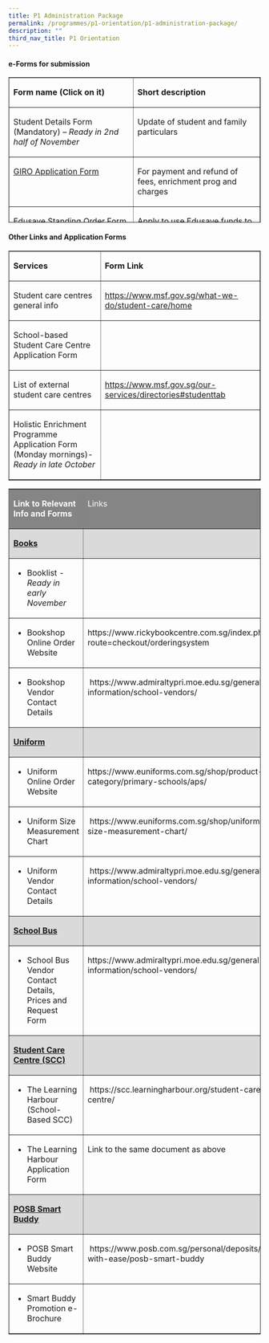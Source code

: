 ```yaml
---
title: P1 Administration Package
permalink: /programmes/p1-orientation/p1-administration-package/
description: ""
third_nav_title: P1 Orientation
---
```

#### e-Forms for submission

<table cellspacing="0" cellpadding="0" border="1" height="290" width="624">
  <tbody><tr>
    <td valign="top" height="34" width="308"><p><strong>Form name    (Click on it)</strong></p></td>
    <td valign="top" width="315"><p><strong>Short    description</strong></p></td>
  </tr>
  <tr>
    <td valign="top" height="64" width="308"><p>Student    Details Form<br>
      (Mandatory) – <em>Ready in 2nd half of November</em></p></td>
    <td valign="top" width="315"><p>Update of    student and family particulars</p></td>
  </tr>
  <tr>
    <td valign="top" height="61" width="308"><p><a href="https://www.moe.gov.sg/financial-matters/fees/egiro/">GIRO    Application Form</a></p>
      <p>&nbsp;</p></td>
    <td valign="top" width="315"><p>For payment    and refund of fees, enrichment prog and charges</p></td>
  </tr>
  <tr>
    <td valign="top" height="64" width="308"><p><a href="https://form.gov.sg/5be24a1bb3f842000fdc4e59">Edusave    Standing Order Form (applicable to SC child)</a></p></td>
    <td valign="top" width="315"><p>Apply to use    Edusave funds to pay for school fees and school enrichment programmes</p></td>
  </tr>
  <tr>
    <td valign="top" height="65" width="308"><p>MOE Financial    Assistance Scheme Application Form – <em>Ready in late October</em></p></td>
    <td valign="top" width="315"><p>Apply for    financial assistance</p></td>
  </tr>
</tbody></table>


#### Other Links and Application Forms

<table cellpadding="0" cellspacing="0" border="1">
  <tbody><tr>
    <td valign="top" height="38" width="234"><p><b>Services</b></p></td>
    <td valign="top" width="354"><p><b>Form Link</b></p></td>
  </tr>
  <tr>
    <td valign="top" height="42" width="234"><p>Student care    centres general info</p></td>
    <td valign="top" width="354"><p><a href="https://www.msf.gov.sg/what-we-do/student-care/home">https://www.msf.gov.sg/what-we-do/student-care/home</a></p></td>
  </tr>
  <tr>
    <td valign="top" height="53" width="234"><p>School-based    Student Care Centre Application Form</p></td>
    <td valign="top" width="354"><p>&nbsp;</p></td>
  </tr>
  <tr>
    <td valign="top" height="55" width="234"><p>List of    external student care centres</p></td>
    <td valign="top" width="354"><p><a href="https://www.msf.gov.sg/our-services/directories#studenttab">https://www.msf.gov.sg/our-services/directories#studenttab</a></p></td>
  </tr>
  <tr>
    <td valign="top" height="73" width="234"><p>Holistic Enrichment    Programme Application Form (Monday mornings)- <em>Ready in late October</em></p></td>
    <td valign="top" width="354"><p>&nbsp;</p></td>
  </tr>
</tbody></table>

<table width="757" cellpadding="0" cellspacing="0" border="1">
  <tbody><tr>
    <td style="color: #FFFFFF; font-weight: bold;" bgcolor="#858585" valign="top" height="31" width="268"><p><strong>Link    to Relevant Info and Forms</strong></p></td>
    <td style="color: #FFFFFF" bgcolor="#858585" valign="top" width="483"><p>Links</p></td>
  </tr>
  <tr>
    <td bgcolor="#DADADA" valign="top" height="30" width="268"><p><strong><u>Books</u></strong></p></td>
    <td bgcolor="#DADADA" valign="top" width="483"><p>&nbsp;</p></td>
  </tr>
  <tr>
    <td valign="top" height="40" width="268"><ul type="disc">
      <li>Booklist - <em>Ready in         early November</em></li>
    </ul></td>
    <td valign="top" width="483"></td>
  </tr>
  <tr>
    <td valign="top" height="40" width="268"><ul type="disc">
      <li>Bookshop Online Order         Website</li>
    </ul></td>
    <td valign="top" width="483"><p>https://www.rickybookcentre.com.sg/index.php?route=checkout/orderingsystem</p></td>
  </tr>
  <tr>
    <td valign="top" height="40" width="268"><ul type="disc">
      <li>Bookshop Vendor Contact         Details</li>
    </ul></td>
    <td valign="top" width="483"><p>&nbsp;https://www.admiraltypri.moe.edu.sg/general-information/school-vendors/</p></td>
  </tr>
  <tr>
    <td bgcolor="#DADADA" valign="top" height="30" width="268"><p><strong><u>Uniform</u></strong></p></td>
    <td bgcolor="#DADADA" valign="top" width="483"></td>
  </tr>
  <tr>
    <td valign="top" height="40" width="268"><ul type="disc">
      <li>Uniform Online Order         Website</li>
    </ul></td>
    <td valign="top" width="483"><p>https://www.euniforms.com.sg/shop/product-category/primary-schools/aps/</p></td>
  </tr>
  <tr>
    <td valign="top" height="40" width="268"><ul type="disc">
      <li>Uniform Size Measurement         Chart</li>
    </ul></td>
    <td valign="top" width="483"><p>&nbsp;https://www.euniforms.com.sg/shop/uniform-size-measurement-chart/</p></td>
  </tr>
  <tr>
    <td valign="top" height="40" width="268"><ul type="disc">
      <li>Uniform Vendor Contact         Details</li>
    </ul></td>
    <td valign="top" width="483"><p>&nbsp;https://www.admiraltypri.moe.edu.sg/general-information/school-vendors/</p></td>
  </tr>
  <tr>
    <td bgcolor="#DADADA" valign="top" height="30" width="268"><p><strong><u>School    Bus</u></strong></p></td>
    <td bgcolor="#DADADA" valign="top" width="483"></td>
  </tr>
  <tr>
    <td valign="top" height="40" width="268"><ul type="disc">
      <li>School Bus Vendor Contact         Details, Prices and Request Form</li>
    </ul></td>
    <td valign="top" width="483"><p>https://www.admiraltypri.moe.edu.sg/general-information/school-vendors/</p></td>
  </tr>
  <tr>
    <td bgcolor="#DADADA" valign="top" height="30" width="268"><p><strong><u>Student    Care Centre (SCC)</u></strong></p></td>
    <td bgcolor="#DADADA" valign="top" width="483"></td>
  </tr>
  <tr>
    <td valign="top" height="40" width="268"><ul type="disc">
      <li>The Learning Harbour         (School-Based SCC)</li>
    </ul></td>
    <td valign="top" width="483"><p>&nbsp;https://scc.learningharbour.org/student-care-centre/</p></td>
  </tr>
  <tr>
    <td valign="top" height="40" width="268"><ul type="disc">
      <li>The Learning Harbour         Application Form</li>
    </ul></td>
    <td valign="top" width="483"><p>Link to    the same document as above</p></td>
  </tr>
  <tr>
    <td bgcolor="#DADADA" height="30" width="268"><p><strong><u>POSB    Smart Buddy<br>
    </u></strong></p></td>
    <td bgcolor="#DADADA" width="483"><p>&nbsp;</p></td>
  </tr>
  <tr>
    <td valign="top" height="40" width="268"><ul type="disc">
      <li>POSB Smart Buddy Website</li>
    </ul></td>
    <td valign="top" width="483"><p>&nbsp;https://www.posb.com.sg/personal/deposits/bank-with-ease/posb-smart-buddy</p></td>
  </tr>
  <tr>
    <td valign="top" height="40" width="268"><ul type="disc">
      <li>Smart Buddy Promotion         e-Brochure</li>
    </ul></td>
    <td width="483"><p>&nbsp;</p></td>
  </tr>
</tbody></table>
